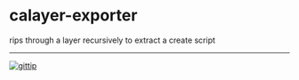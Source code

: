 calayer-exporter
================

rips through a layer recursively to extract a create script

---

[![gittip](http://img.shields.io/gittip/reklis.svg)](https://www.gittip.com/reklis/)
